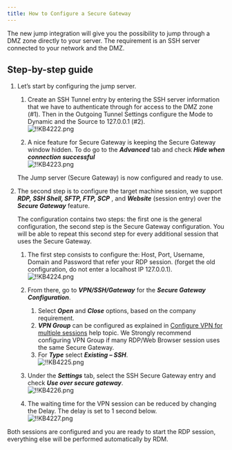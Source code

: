 ```yaml
---
title: How to Configure a Secure Gateway
---
```

The new jump integration will give you the possibility to jump through a DMZ zone directly to your server. The requirement is an SSH server connected to your network and the DMZ.

## Step-by-step guide

1. Let’s start by configuring the jump server.  

   1. Create an SSH Tunnel entry by entering the SSH server information that we have to authenticate through for access to the DMZ zone (#1). Then in the Outgoing Tunnel Settings configure the Mode to Dynamic and the Source to 127.0.0.1 (#2).  
   ![!!KB4222.png](https://webdevolutions.azureedge.net/docs/en/kb/KB4222.png)  

   2. A nice feature for Secure Gateway is keeping the Secure Gateway window hidden. To do go to the ***Advanced*** tab and check ***Hide when connection successful***  
   ![!!KB4223.png](https://webdevolutions.azureedge.net/docs/en/kb/KB4223.png)  

   The Jump server (Secure Gateway) is now configured and ready to use.  

2. The second step is to configure the target machine session, we support ***RDP, SSH Shell, SFTP, FTP, SCP*** , and ***Website*** (session entry) over the ***Secure Gateway*** feature.  

   The configuration contains two steps: the first one is the general configuration, the second step is the Secure Gateway configuration. You will be able to repeat this second step for every additional session that uses the Secure Gateway.  

   1. The first step consists to configure the: Host, Port, Username, Domain and Password that refer your RDP session. (forget the old configuration, do not enter a localhost IP 127.0.0.1).  
   ![!!KB4224.png](https://webdevolutions.azureedge.net/docs/en/kb/KB4224.png)  

   2. From there, go to ***VPN/SSH/Gateway*** for the ***Secure Gateway Configuration***.
      1. Select ***Open*** and ***Close*** options, based on the company requirement.
      2. ***VPN Group*** can be configured as explained in [Configure VPN for multiple sessions](/kb/remote-desktop-manager/how-to-articles/configure-vpn-multiple-sessions/) help topic.
      We Strongly recommend configuring VPN Group if many RDP/Web Browser session uses the same Secure Gateway.
      3. For ***Type*** select ***Existing – SSH***.  
         ![!!KB4225.png](https://webdevolutions.azureedge.net/docs/en/kb/KB4225.png)
   3. Under the ***Settings*** tab, select the SSH Secure Gateway entry and check ***Use over secure gateway***.  
      ![!!KB4226.png](https://webdevolutions.azureedge.net/docs/en/kb/KB4226.png)
   4. The waiting time for the VPN session can be reduced by changing the Delay. The delay is set to 1 second below.  
      ![!!KB4227.png](https://webdevolutions.azureedge.net/docs/en/kb/KB4227.png)  

Both sessions are configured and you are ready to start the RDP session, everything else will be performed automatically by RDM.